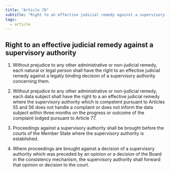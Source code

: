 ```yaml
---
title: "Article 78"
subtitle: "Right to an effective judicial remedy against a supervisory authority"
tags:
  - article
---
```

## Right to an effective judicial remedy against a supervisory authority

1. Without prejudice to any other administrative or non-judicial remedy, each natural or legal person shall have the right to an effective judicial remedy against a legally binding decision of a supervisory authority concerning them.

2. Without prejudice to any other administrative or non-judicial remedy, each data subject shall have the right to a an effective judicial remedy where the supervisory authority which is competent pursuant to Articles 55 and 56 does not handle a complaint or does not inform the data subject within three months on the progress or outcome of the complaint lodged pursuant to Article 77.

3. Proceedings against a supervisory authority shall be brought before the courts of the Member State where the supervisory authority is established.

4. Where proceedings are brought against a decision of a supervisory authority which was preceded by an opinion or a decision of the Board in the consistency mechanism, the supervisory authority shall forward that opinion or decision to the court.
